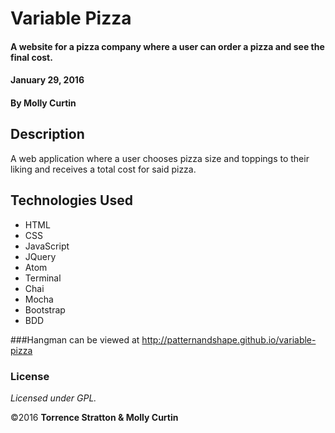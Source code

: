 # Variable Pizza

#### A website for a pizza company where a user can order a pizza and see the final cost.
#### January 29, 2016

#### By Molly Curtin

## Description

A web application where a user chooses pizza size and toppings to their liking and receives a total cost for said pizza.


## Technologies Used

* HTML
* CSS
* JavaScript
* JQuery
* Atom
* Terminal
* Chai
* Mocha
* Bootstrap
* BDD

###Hangman can be viewed at http://patternandshape.github.io/variable-pizza

### License

*Licensed under GPL.*

&copy;2016 **Torrence Stratton & Molly Curtin**

